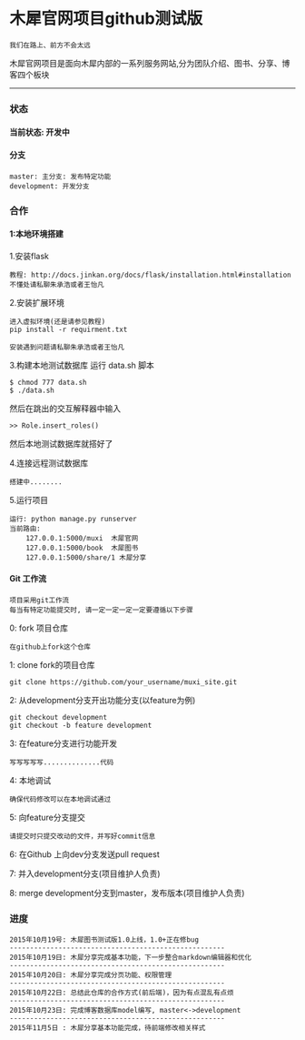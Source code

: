 木犀官网项目github测试版
===

    我们在路上、前方不会太远

木犀官网项目是面向木犀内部的一系列服务网站,分为团队介绍、图书、分享、博客四个板块

<hr>

### 状态
#### 当前状态: 开发中
#### 分支

    master: 主分支: 发布特定功能
    development: 开发分支

### 合作
#### 1:本地环境搭建
1.安装flask

    教程: http://docs.jinkan.org/docs/flask/installation.html#installation
    不懂处请私聊朱承浩或者王怡凡

2.安装扩展环境

    进入虚拟环境(还是请参见教程)
    pip install -r requirment.txt

    安装遇到问题请私聊朱承浩或者王怡凡


3.构建本地测试数据库
运行 data.sh 脚本

	$ chmod 777 data.sh
	$ ./data.sh

然后在跳出的交互解释器中输入

	>> Role.insert_roles()

然后本地测试数据库就搭好了

4.连接远程测试数据库

    搭建中........

5.运行项目

    运行: python manage.py runserver
    当前路由:
        127.0.0.1:5000/muxi  木犀官网
        127.0.0.1:5000/book  木犀图书
        127.0.0.1:5000/share/1 木犀分享

#### Git 工作流

    项目采用git工作流
    每当有特定功能提交时, 请一定一定一定一定要遵循以下步骤

0: fork 项目仓库

    在github上fork这个仓库

1: clone fork的项目仓库

    git clone https://github.com/your_username/muxi_site.git

2: 从development分支开出功能分支(以feature为例)

    git checkout development
    git checkout -b feature development

3: 在feature分支进行功能开发

    写写写写写..............代码

4: 本地调试

    确保代码修改可以在本地调试通过

5: 向feature分支提交

    请提交时只提交改动的文件，并写好commit信息

6: 在Github 上向dev分支发送pull request

7: 并入development分支(项目维护人负责)

8: merge development分支到master，发布版本(项目维护人负责)

### 进度

    2015年10月19号: 木犀图书测试版1.0上线，1.0+正在修bug
    -----------------------------------------------------
    2015年10月19日: 木犀分享完成基本功能，下一步整合markdown编辑器和优化
    -----------------------------------------------------
    2015年10月20日: 木犀分享完成分页功能、权限管理
    -----------------------------------------------------
    2015年10月22日: 总结此仓库的合作方式(前后端)，因为有点混乱有点烦
    -----------------------------------------------------
    2015年10月23日: 完成博客数据库model编写, master<->development
    -----------------------------------------------------
	2015年11月5日 : 木犀分享基本功能完成，待前端修改相关样式





